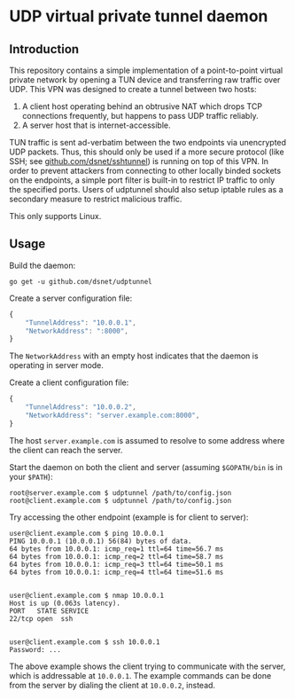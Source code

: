 # UDP virtual private tunnel daemon #

## Introduction ##

This repository contains a simple implementation of a point-to-point virtual
private network by opening a TUN device and transferring raw traffic over UDP.
This VPN was designed to create a tunnel between two hosts:
1. A client host operating behind an obtrusive NAT which drops TCP connections
frequently, but happens to pass UDP traffic reliably.
2. A server host that is internet-accessible.

TUN traffic is sent ad-verbatim between the two endpoints via unencrypted
UDP packets. Thus, this should only be used if a more secure protocol
(like SSH; see [github.com/dsnet/sshtunnel](https://github.com/dsnet/sshtunnel))
is running on top of this VPN. In order to prevent attackers from connecting to
other locally binded sockets on the endpoints, a simple port filter is built-in
to restrict IP traffic to only the specified ports. Users of udptunnel should
also setup iptable rules as a secondary measure to restrict malicious traffic.

This only supports Linux.

## Usage ##

Build the daemon:

```go get -u github.com/dsnet/udptunnel```

Create a server configuration file:

```javascript
{
	"TunnelAddress": "10.0.0.1",
	"NetworkAddress": ":8000",
}
```

The `NetworkAddress` with an empty host indicates that the daemon is operating
in server mode.

Create a client configuration file:

```javascript
{
	"TunnelAddress": "10.0.0.2",
	"NetworkAddress": "server.example.com:8000",
}
```

The host `server.example.com` is assumed to resolve to some address where the
client can reach the server.

Start the daemon on both the client and server (assuming `$GOPATH/bin` is in your `$PATH`):

```
root@server.example.com $ udptunnel /path/to/config.json
root@client.example.com $ udptunnel /path/to/config.json
```

Try accessing the other endpoint (example is for client to server):

```
user@client.example.com $ ping 10.0.0.1
PING 10.0.0.1 (10.0.0.1) 56(84) bytes of data.
64 bytes from 10.0.0.1: icmp_req=1 ttl=64 time=56.7 ms
64 bytes from 10.0.0.1: icmp_req=2 ttl=64 time=58.7 ms
64 bytes from 10.0.0.1: icmp_req=3 ttl=64 time=50.1 ms
64 bytes from 10.0.0.1: icmp_req=4 ttl=64 time=51.6 ms


user@client.example.com $ nmap 10.0.0.1
Host is up (0.063s latency).
PORT   STATE SERVICE
22/tcp open  ssh


user@client.example.com $ ssh 10.0.0.1
Password: ...
```

The above example shows the client trying to communicate with the server,
which is addressable at `10.0.0.1`. The example commands can be done from the
server by dialing the client at `10.0.0.2`, instead.

